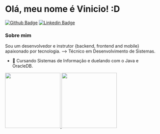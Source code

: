 # Olá, meu nome é Vinicio! :D

[![Github Badge](https://img.shields.io/badge/-Github-000?style=flat-square&logo=Github&logoColor=white&link=https://github.com/Viniart)](https://github.com/Viniart)
[![Linkedin Badge](https://img.shields.io/badge/-LinkedIn-blue?style=flat-square&logo=Linkedin&logoColor=white&link=https://www.linkedin.com/in/vinicio-santos-28754a210/)](https://www.linkedin.com/in/vinicio-santos-28754a210/)

### Sobre mim
Sou um desenvolvedor e instrutor {backend, frontend and mobile} apaixonado por tecnologia.
--> Técnico em Desenvolvimento de Sistemas.
- 🔭 Cursando Sistemas de Informação e duelando com o Java e OracleDB.


<div>
<a href="https://github.com/Viniart">
<img height="180em" src="https://github-readme-stats.vercel.app/api/top-langs/?username=Viniart&layout=compact&langs_count=7&theme=dracula"/>
<img height="180em" src="https://github-readme-stats.vercel.app/api?Viniart&show_icons=true&theme=dracula&include_all_commits=true&count_private=true"/>
</div>

<!--
**Viniart/Viniart** is a ✨ _special_ ✨ repository because its `README.md` (this file) appears on your GitHub profile.

Here are some ideas to get you started:

- 🔭 I’m currently working on ...
- 🌱 I’m currently learning ...
- 👯 I’m looking to collaborate on ...
- 🤔 I’m looking for help with ...
- 💬 Ask me about ...
- 📫 How to reach me: ...
- 😄 Pronouns: ...
- ⚡ Fun fact: ...
-->
